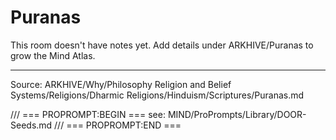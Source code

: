 # Puranas

This room doesn't have notes yet. Add details under ARKHIVE/Puranas to grow the Mind Atlas.

---
Source: ARKHIVE/Why/Philosophy Religion and Belief Systems/Religions/Dharmic Religions/Hinduism/Scriptures/Puranas.md

/// === PROPROMPT:BEGIN ===
see: MIND/ProPrompts/Library/DOOR-Seeds.md
/// === PROPROMPT:END ===
